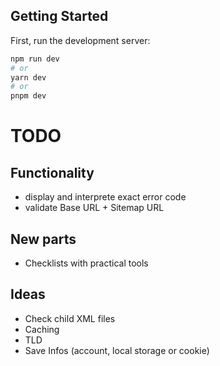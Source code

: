 ## Getting Started

First, run the development server:

```bash
npm run dev
# or
yarn dev
# or
pnpm dev
```

# TODO

## Functionality
- display and interprete exact error code
- validate Base URL + Sitemap URL

## New parts
- Checklists with practical tools

## Ideas
- Check child XML files
- Caching
- TLD
- Save Infos (account, local storage or cookie)

